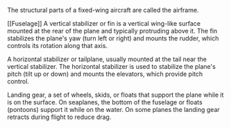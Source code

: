 The structural parts of a fixed-wing aircraft are called the airframe.

[[Fuselage]]
A vertical stabilizer or fin is a vertical wing-like surface mounted at the rear of the plane and typically protruding above it. The fin stabilizes the plane's yaw (turn left or right) and mounts the rudder, which controls its rotation along that axis.

A horizontal stabilizer or tailplane, usually mounted at the tail near the vertical stabilizer. The horizontal stabilizer is used to stabilize the plane's pitch (tilt up or down) and mounts the elevators, which provide pitch control.

Landing gear, a set of wheels, skids, or floats that support the plane while it is on the surface. On seaplanes, the bottom of the fuselage or floats (pontoons) support it while on the water. On some planes the landing gear retracts during flight to reduce drag.